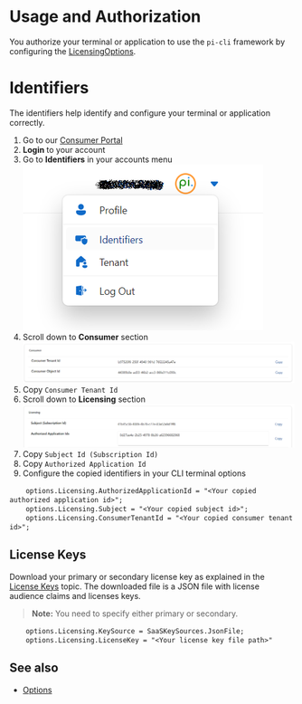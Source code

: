 # Usage and Authorization

You authorize your terminal or application to use the `pi-cli` framework by configuring the [LicensingOptions](xref:PerpetualIntelligence.Terminal.Configuration.Options.LicensingOptions).

# Identifiers
The identifiers help identify and configure your terminal or application correctly.

1. Go to our [Consumer Portal](https://consumer.perpetualintelligence.com/)
2. **Login** to your account
3. Go to **Identifiers** in your accounts menu
![Identifiers](../../../images/terminal/licensing/profile-identifiers.png)
4. Scroll down to **Consumer** section
![Licensing](../../../images/terminal/licensing/identifiers-consumers.png)
5. Copy `Consumer Tenant Id`
6. Scroll down to **Licensing** section
![Licensing](../../../images/terminal/licensing/identifiers-licensing.png)
7. Copy `Subject Id (Subscription Id)`
8. Copy `Authorized Application Id`
9. Configure the copied identifiers in your CLI terminal options

```
    options.Licensing.AuthorizedApplicationId = "<Your copied authorized application id>";
    options.Licensing.Subject = "<Your copied subject id>";
    options.Licensing.ConsumerTenantId = "<Your copied consumer tenant id>";
```

## License Keys
Download your primary or secondary license key as explained in the [License Keys](licensekeys.md) topic. The downloaded file is a JSON file with license audience claims and licenses keys.

> **Note:** You need to specify either primary or secondary.

```
    options.Licensing.KeySource = SaaSKeySources.JsonFile;
    options.Licensing.LicenseKey = "<Your license key file path>"
```

## See also
- [Options](../../terminal/configuration-options.md)